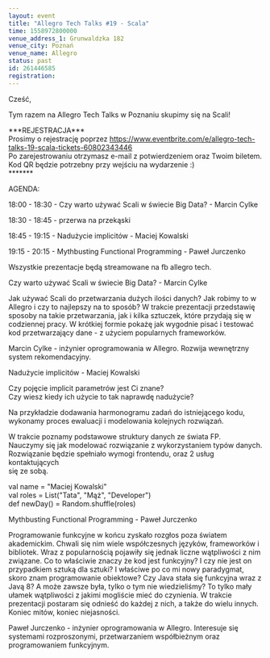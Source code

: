 ```yaml
---
layout: event
title: "Allegro Tech Talks #19 - Scala"
time: 1558972800000
venue_address_1: Grunwaldzka 182
venue_city: Poznań
venue_name: Allegro
status: past
id: 261446585
registration: 
---
```


<p>Cześć,</p>
<p>Tym razem na Allegro Tech Talks w Poznaniu skupimy się na Scali!</p>
<p>***REJESTRACJA***<br />Prosimy o rejestrację poprzez <a href="https://www.eventbrite.com/e/allegro-tech-talks-19-scala-tickets-60802343446" class="linkified">https://www.eventbrite.com/e/allegro-tech-talks-19-scala-tickets-60802343446</a><br />Po zarejestrowaniu otrzymasz e-mail z potwierdzeniem oraz Twoim biletem. Kod QR będzie potrzebny przy wejściu na wydarzenie :)<br />*******</p>
<p>AGENDA:</p>
<p>18:00 - 18:30 - Czy warto używać Scali w świecie Big Data? - Marcin Cylke</p>
<p>18:30 - 18:45 - przerwa na przekąski</p>
<p>18:45 - 19:15 - Nadużycie implicitów - Maciej Kowalski</p>
<p>19:15 - 20:15 - Mythbusting Functional Programming - Paweł Jurczenko</p>
<p>Wszystkie prezentacje będą streamowane na fb allegro tech.</p>
<p>Czy warto używać Scali w świecie Big Data? - Marcin Cylke</p>
<p>Jak używać Scali do przetwarzania dużych ilości danych? Jak robimy to w Allegro i czy to najlepszy na to sposób? W trakcie prezentacji przedstawię sposoby na takie przetwarzania, jak i kilka sztuczek, które przydają się w codziennej pracy. W krótkiej formie pokażę jak wygodnie pisać i testować kod przetwarzający dane - z użyciem popularnych frameworków.</p>
<p>Marcin Cylke - inżynier oprogramowania w Allegro. Rozwija wewnętrzny system rekomendacyjny.</p>
<p>Nadużycie implicitów - Maciej Kowalski</p>
<p>Czy pojęcie implicit parametrów jest Ci znane?<br />Czy wiesz kiedy ich użycie to tak naprawdę nadużycie?</p>
<p>Na przykładzie dodawania harmonogramu zadań do istniejącego kodu,<br />wykonamy proces ewaluacji i modelowania kolejnych rozwiązań.</p>
<p>W trakcie poznamy podstawowe struktury danych ze świata FP.<br />Nauczymy się jak modelować rozwiązanie z wykorzystaniem typów danych.<br />Rozwiązanie będzie spełniało wymogi frontendu, oraz 2 usług kontaktujących<br />się ze sobą.</p>
<p>val name = "Maciej Kowalski"<br />val roles = List("Tata", "Mąż", "Developer")<br />def newDay() = Random.shuffle(roles)</p>
<p>Mythbusting Functional Programming - Paweł Jurczenko</p>
<p>Programowanie funkcyjne w końcu zyskało rozgłos poza światem akademickim. Chwali się nim wiele współczesnych języków, frameworków i bibliotek. Wraz z popularnością pojawiły się jednak liczne wątpliwości z nim związane. Co to właściwie znaczy że kod jest funkcyjny? I czy nie jest on przypadkiem sztuką dla sztuki? I właściwe po co mi nowy paradygmat, skoro znam programowanie obiektowe? Czy Java stała się funkcyjna wraz z Javą 8? A może zawsze była, tylko o tym nie wiedzieliśmy? To tylko mały ułamek wątpliwości z jakimi mogliście mieć do czynienia. W trakcie prezentacji postaram się odnieść do każdej z nich, a także do wielu innych. Koniec mitów, koniec niejasności.</p>
<p>Paweł Jurczenko - inżynier oprogramowania w Allegro. Interesuje się systemami rozproszonymi, przetwarzaniem współbieżnym oraz programowaniem funkcyjnym.</p>
